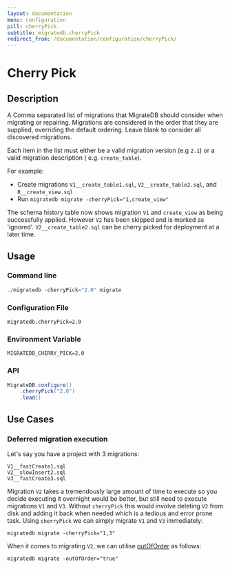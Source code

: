 ```yaml
---
layout: documentation
menu: configuration
pill: cherryPick
subtitle: migratedb.cherryPick
redirect_from: /documentation/configuration/cherryPick/
---
```


# Cherry Pick

## Description

A Comma separated list of migrations that MigrateDB should consider when migrating or repairing. Migrations
are considered in the order that they are supplied, overriding the default ordering. Leave blank to consider all
discovered migrations.<br/>

Each item in the list must either be a valid migration version (e.g `2.1`) or a valid migration description (
e.g. `create_table`).

For example:

- Create migrations `V1__create_table1.sql`, `V2__create_table2.sql`, and `R__create_view.sql`
- Run `migratedb migrate -cherryPick="1,create_view"`

The schema history table now shows migration `V1` and `create_view` as being successfully applied. However `V2` has been
skipped and is marked as 'ignored'. `V2__create_table2.sql` can be cherry picked for deployment at a later time.

## Usage

### Command line

```powershell
./migratedb -cherryPick="2.0" migrate
```

### Configuration File

```properties
migratedb.cherryPick=2.0
```

### Environment Variable

```properties
MIGRATEDB_CHERRY_PICK=2.0
```

### API

```java
MigrateDB.configure()
    .cherryPick("2.0")
    .load()
```

## Use Cases

### Deferred migration execution

Let's say you have a project with 3 migrations:

```
V1__fastCreate1.sql
V2__slowInsert2.sql
V3__fastCreate3.sql
```

Migration `V2` takes a tremendously large amount of time to execute so you decide executing it overnight would be
better, but still need to execute migrations `V1` and `V3`. Without `cherryPick` this would involve deleting `V2` from
disk and adding it back when needed which is a tedious and error prone task. Using `cherryPick` we can simply
migrate `V1` and `V3` immediately:

```
migratedb migrate -cherryPick="1,3"
```

When it comes to migrating `V2`, we can utilise [outOfOrder](/documentation/configuration/parameters/outOfOrder) as
follows:

```
migratedb migrate -outOfOrder="true"
```

